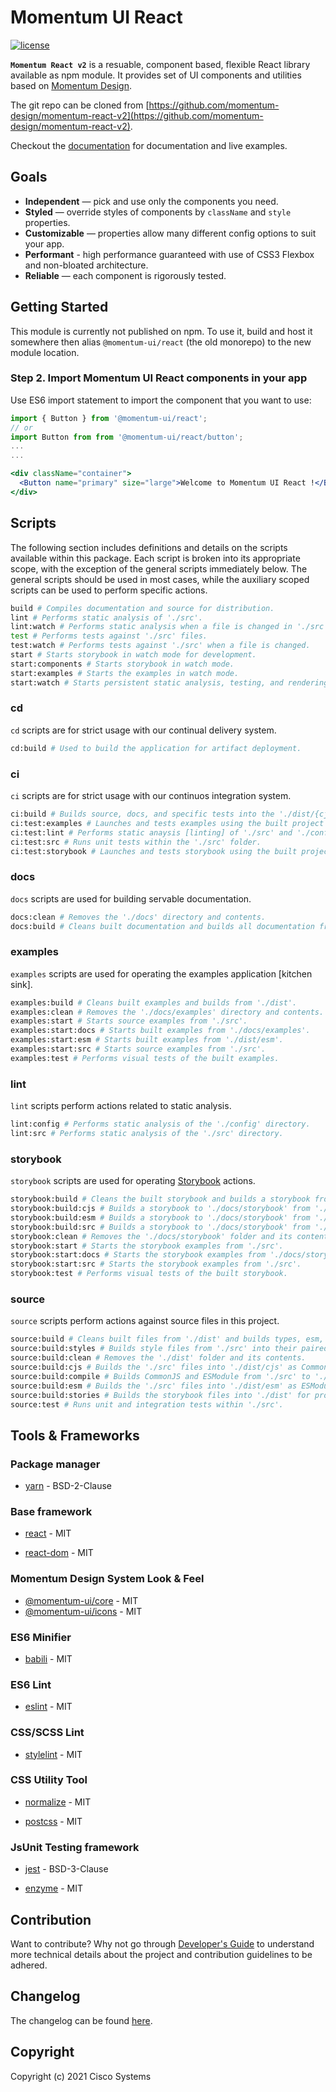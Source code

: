 # Momentum UI React

[![license](https://img.shields.io/github/license/momentum-design/momentum-ui.svg?color=blueviolet)](https://github.com/momentum-design/momentum-ui/blob/master/react/LICENSE)

**`Momentum React v2`** is a resuable, component based, flexible React library available as
npm module. It provides set of UI components and utilities based on [Momentum Design](https://momentum.design).

The git repo can be cloned from [https://github.com/momentum-design/momentum-react-v2](https://github.com/momentum-design/momentum-react-v2).

Checkout the [documentation](https://momentum.design) for documentation and live examples.

## Goals
* **Independent** — pick and use only the components you need.
* **Styled** — override styles of components by `className` and `style` properties.
* **Customizable** — properties allow many different config options to suit your app.
* **Performant** - high performance guaranteed with use of CSS3 Flexbox and non-bloated architecture.
* **Reliable** — each component is rigorously tested.

## Getting Started

This module is currently not published on npm. To use it, build and host it somewhere then alias `@momentum-ui/react` (the old monorepo) to the new module location.

### Step 2. Import Momentum UI React components in your app

Use ES6 import statement to import the component that you want to use:

```jsx
import { Button } from '@momentum-ui/react';
// or
import Button from from '@momentum-ui/react/button';
...
...

<div className="container">
  <Button name="primary" size="large">Welcome to Momentum UI React !</Button>
</div>
```

## Scripts

The following section includes definitions and details on the scripts available within this package. Each script is broken into its appropriate scope, with the exception of the general scripts immediately below. The general scripts should be used in most cases, while the auxiliary scoped scripts can be used to perform specific actions.

```bash
build # Compiles documentation and source for distribution.
lint # Performs static analysis of './src'.
lint:watch # Performs static analysis when a file is changed in './src'.
test # Performs tests against './src' files.
test:watch # Performs tests against './src' when a file is changed.
start # Starts storybook in watch mode for development.
start:components # Starts storybook in watch mode.
start:examples # Starts the examples in watch mode.
start:watch # Starts persistent static analysis, testing, and rendering on file change.
```

### cd

`cd` scripts are for strict usage with our continual delivery system.

```bash
cd:build # Used to build the application for artifact deployment.
```

### ci

`ci` scripts are for strict usage with our continuos integration system.

```bash
ci:build # Builds source, docs, and specific tests into the './dist/{cjs|esm}` folder.
ci:test:examples # Launches and tests examples using the built project files.
ci:test:lint # Performs static anaysis [linting] of './src' and './config' folder files.
ci:test:src # Runs unit tests within the './src' folder.
ci:test:storybook # Launches and tests storybook using the built project files.
```

### docs

`docs` scripts are used for building servable documentation.

```bash
docs:clean # Removes the './docs' directory and contents.
docs:build # Cleans built documentation and builds all documentation from './dist'.
```

### examples

`examples` scripts are used for operating the examples application [kitchen sink].

```bash
examples:build # Cleans built examples and builds from './dist'.
examples:clean # Removes the './docs/examples' directory and contents.
examples:start # Starts source examples from './src'.
examples:start:docs # Starts built examples from './docs/examples'.
examples:start:esm # Starts built examples from './dist/esm'.
examples:start:src # Starts source examples from './src'.
examples:test # Performs visual tests of the built examples.
```

### lint

`lint` scripts perform actions related to static analysis.

```bash
lint:config # Performs static analysis of the './config' directory.
lint:src # Performs static analysis of the './src' directory.
```

### storybook

`storybook` scripts are used for operating [Storybook](https://storybook.js.org/) actions.

```bash
storybook:build # Cleans the built storybook and builds a storybook from './dist/esm'.
storybook:build:cjs # Builds a storybook to './docs/storybook' from './dist/cjs'.
storybook:build:esm # Builds a storybook to './docs/storybook' from './dist/esm'.
storybook:build:src # Builds a storybook to './docs/storybook' from './src'.
storybook:clean # Removes the './docs/storybook' folder and its contents.
storybook:start # Starts the storybook examples from './src'.
storybook:start:docs # Starts the storybook examples from './docs/storybook'.
storybook:start:src # Starts the storybook examples from './src'.
storybook:test # Performs visual tests of the built storybook.
```

### source

`source` scripts perform actions against source files in this project.

```bash
source:build # Cleans built files from './dist' and builds types, esm, and cjs bundles.
source:build:styles # Builds style files from './src' into their paired './dist' folders.
source:build:clean # Removes the './dist' folder and its contents.
source:build:cjs # Builds the './src' files into './dist/cjs' as CommonJS.
source:build:compile # Builds CommonJS and ESModule from './src' to './dist'.
source:build:esm # Builds the './src' files into './dist/esm' as ESModule.
source:build:stories # Builds the storybook files into './dist' for production testing.
source:test # Runs unit and integration tests within './src'.
``` 

## Tools & Frameworks

### Package manager

* [yarn](https://github.com/yarnpkg/yarn) - BSD-2-Clause

### Base framework

* [react](https://github.com/facebook/react) - MIT

* [react-dom](https://github.com/facebook/react) - MIT

### Momentum Design System Look & Feel

* [@momentum-ui/core](https://github.com/momentum-design/momentum-ui-core) - MIT
* [@momentum-ui/icons](https://github.com/momentum-design/momentum-ui-icons) - MIT

### ES6 Minifier

* [babili](https://github.com/babel/babili) - MIT

### ES6 Lint

* [eslint](https://github.com/eslint/eslint) - MIT

### CSS/SCSS Lint

* [stylelint](https://github.com/stylelint/stylelint) - MIT

### CSS Utility Tool

* [normalize](https://github.com/necolas/normalize.css) - MIT

* [postcss](https://github.com/postcss/postcss) - MIT

### JsUnit Testing framework

* [jest](https://github.com/facebook/jest) - BSD-3-Clause

* [enzyme](https://github.com/airbnb/enzyme) - MIT


## Contribution

Want to contribute? Why not go through [Developer's Guide](./GETTING_STARTED.md) to understand more technical details about the project and contribution guidelines to be adhered.

## Changelog

The changelog can be found [here](./CHANGELOG.md).

## Copyright

Copyright (c) 2021 Cisco Systems
